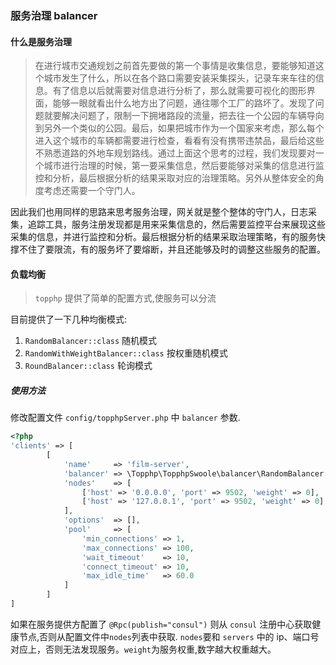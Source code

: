 ### 服务治理 balancer

#### 什么是服务治理

>在进行城市交通规划之前首先要做的第一个事情是收集信息，要能够知道这个城市发生了什么，所以在各个路口需要安装采集探头，记录车来车往的信息。有了信息以后就需要对信息进行分析了，那么就需要可视化的图形界面，能够一眼就看出什么地方出了问题，通往哪个工厂的路坏了。发现了问题就要解决问题了，限制一下拥堵路段的流量，把去往一个公园的车辆导向到另外一个类似的公园。最后，如果把城市作为一个国家来考虑，那么每个进入这个城市的车辆都需要进行检查，看看有没有携带违禁品，最后给这些不熟悉道路的外地车规划路线。通过上面这个思考的过程，我们发现要对一个城市进行治理的时候，第一要采集信息，然后要能够对采集的信息进行监控和分析，最后根据分析的结果采取对应的治理策略。另外从整体安全的角度考虑还需要一个守门人。

因此我们也用同样的思路来思考服务治理，网关就是整个整体的守门人，日志采集，追踪工具，服务注册发现都是用来采集信息的，然后需要监控平台来展现这些采集的信息，并进行监控和分析。最后根据分析的结果采取治理策略，有的服务快撑不住了要限流，有的服务坏了要熔断，并且还能够及时的调整这些服务的配置。

#### 负载均衡
> `topphp` 提供了简单的配置方式,使服务可以分流

目前提供了一下几种均衡模式:
1. `RandomBalancer::class` 随机模式
2. `RandomWithWeightBalancer::class` 按权重随机模式
3. `RoundBalancer::class` 轮询模式

##### 使用方法

修改配置文件 `config/topphpServer.php` 中 `balancer` 参数.

```php
<?php
'clients' => [
        [
            'name'     => 'film-server',
            'balancer' => \Topphp\TopphpSwoole\balancer\RandomBalancer::class,
            'nodes'    => [
                ['host' => '0.0.0.0', 'port' => 9502, 'weight' => 0],
                ['host' => '127.0.0.1', 'port' => 9502, 'weight' => 0]
            ],
            'options'  => [],
            'pool'     => [
                'min_connections' => 1,
                'max_connections' => 100,
                'wait_timeout'    => 10,
                'connect_timeout' => 10,
                'max_idle_time'   => 60.0
            ]
        ]
]
```

如果在服务提供方配置了 `@Rpc(publish="consul")` 则从 `consul` 注册中心获取健康节点,否则从配置文件中`nodes`列表中获取.
`nodes`要和 `servers` 中的 ip、端口号对应上，否则无法发现服务。`weight`为服务权重,数字越大权重越大。



